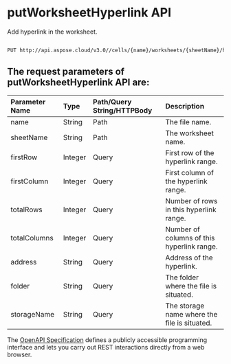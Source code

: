 # **putWorksheetHyperlink API**

Add hyperlink in the worksheet. 

```bash

PUT http://api.aspose.cloud/v3.0//cells/{name}/worksheets/{sheetName}/hyperlinks

```

## The request parameters of **putWorksheetHyperlink** API are: 

| Parameter Name | Type | Path/Query String/HTTPBody | Description | 
| :- | :- | :- |:- | 
|name|String|Path|The file name.|
|sheetName|String|Path|The worksheet name.|
|firstRow|Integer|Query|First row of the hyperlink range.|
|firstColumn|Integer|Query|First column of the hyperlink range.|
|totalRows|Integer|Query|Number of rows in this hyperlink range.|
|totalColumns|Integer|Query|Number of columns of this hyperlink range.|
|address|String|Query|Address of the hyperlink.|
|folder|String|Query|The folder where the file is situated.|
|storageName|String|Query|The storage name where the file is situated.|


The [OpenAPI Specification](https://reference.aspose.cloud/cells/#/HypelinksController/PutWorksheetHyperlink) defines a publicly accessible programming interface and lets you carry out REST interactions directly from a web browser.
